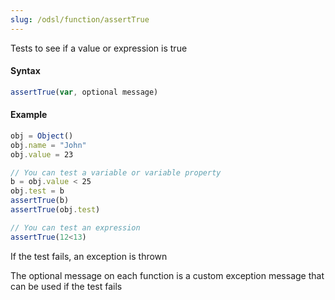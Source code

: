 ```yaml
---
slug: /odsl/function/assertTrue
---
```

Tests to see if a value or expression is true

#### Syntax
```js
assertTrue(var, optional message)
```
#### Example
```js
obj = Object()
obj.name = "John"
obj.value = 23

// You can test a variable or variable property
b = obj.value < 25
obj.test = b
assertTrue(b)
assertTrue(obj.test)

// You can test an expression
assertTrue(12<13)
```
If the test fails, an exception is thrown

The optional message on each function is a custom exception message that can be used if the test fails

